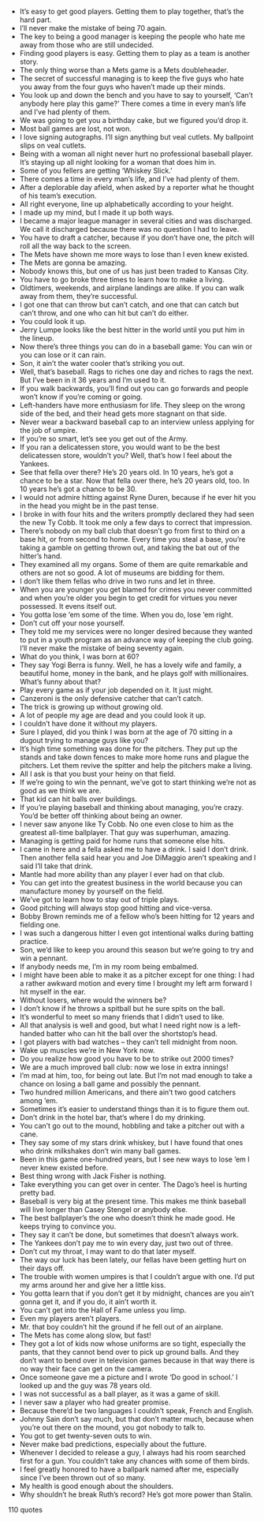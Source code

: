  - It’s easy to get good players. Getting them to play together, that’s the hard part.
 - I’ll never make the mistake of being 70 again.
 - The key to being a good manager is keeping the people who hate me away from those who are still undecided.
 - Finding good players is easy. Getting them to play as a team is another story.
 - The only thing worse than a Mets game is a Mets doubleheader.
 - The secret of successful managing is to keep the five guys who hate you away from the four guys who haven’t made up their minds.
 - You look up and down the bench and you have to say to yourself, ‘Can’t anybody here play this game?’ There comes a time in every man’s life and I’ve had plenty of them.
 - We was going to get you a birthday cake, but we figured you’d drop it.
 - Most ball games are lost, not won.
 - I love signing autographs. I’ll sign anything but veal cutlets. My ballpoint slips on veal cutlets.
 - Being with a woman all night never hurt no professional baseball player. It’s staying up all night looking for a woman that does him in.
 - Some of you fellers are getting ‘Whiskey Slick.’
 - There comes a time in every man’s life, and I’ve had plenty of them.
 - After a deplorable day afield, when asked by a reporter what he thought of his team’s execution.
 - All right everyone, line up alphabetically according to your height.
 - I made up my mind, but I made it up both ways.
 - I became a major league manager in several cities and was discharged. We call it discharged because there was no question I had to leave.
 - You have to draft a catcher, because if you don’t have one, the pitch will roll all the way back to the screen.
 - The Mets have shown me more ways to lose than I even knew existed.
 - The Mets are gonna be amazing.
 - Nobody knows this, but one of us has just been traded to Kansas City.
 - You have to go broke three times to learn how to make a living.
 - Oldtimers, weekends, and airplane landings are alike. If you can walk away from them, they’re successful.
 - I got one that can throw but can’t catch, and one that can catch but can’t throw, and one who can hit but can’t do either.
 - You could look it up.
 - Jerry Lumpe looks like the best hitter in the world until you put him in the lineup.
 - Now there’s three things you can do in a baseball game: You can win or you can lose or it can rain.
 - Son, it ain’t the water cooler that’s striking you out.
 - Well, that’s baseball. Rags to riches one day and riches to rags the next. But I’ve been in it 36 years and I’m used to it.
 - If you walk backwards, you’ll find out you can go forwards and people won’t know if you’re coming or going.
 - Left-handers have more enthusiasm for life. They sleep on the wrong side of the bed, and their head gets more stagnant on that side.
 - Never wear a backward baseball cap to an interview unless applying for the job of umpire.
 - If you’re so smart, let’s see you get out of the Army.
 - If you ran a delicatessen store, you would want to be the best delicatessen store, wouldn’t you? Well, that’s how I feel about the Yankees.
 - See that fella over there? He’s 20 years old. In 10 years, he’s got a chance to be a star. Now that fella over there, he’s 20 years old, too. In 10 years he’s got a chance to be 30.
 - I would not admire hitting against Ryne Duren, because if he ever hit you in the head you might be in the past tense.
 - I broke in with four hits and the writers promptly declared they had seen the new Ty Cobb. It took me only a few days to correct that impression.
 - There’s nobody on my ball club that doesn’t go from first to third on a base hit, or from second to home. Every time you steal a base, you’re taking a gamble on getting thrown out, and taking the bat out of the hitter’s hand.
 - They examined all my organs. Some of them are quite remarkable and others are not so good. A lot of museums are bidding for them.
 - I don’t like them fellas who drive in two runs and let in three.
 - When you are younger you get blamed for crimes you never committed and when you’re older you begin to get credit for virtues you never possessed. It evens itself out.
 - You gotta lose ’em some of the time. When you do, lose ’em right.
 - Don’t cut off your nose yourself.
 - They told me my services were no longer desired because they wanted to put in a youth program as an advance way of keeping the club going. I’ll never make the mistake of being seventy again.
 - What do you think, I was born at 60?
 - They say Yogi Berra is funny. Well, he has a lovely wife and family, a beautiful home, money in the bank, and he plays golf with millionaires. What’s funny about that?
 - Play every game as if your job depended on it. It just might.
 - Canzeroni is the only defensive catcher that can’t catch.
 - The trick is growing up without growing old.
 - A lot of people my age are dead and you could look it up.
 - I couldn’t have done it without my players.
 - Sure I played, did you think I was born at the age of 70 sitting in a dugout trying to manage guys like you?
 - It’s high time something was done for the pitchers. They put up the stands and take down fences to make more home runs and plague the pitchers. Let them revive the spitter and help the pitchers make a living.
 - All I ask is that you bust your heiny on that field.
 - If we’re going to win the pennant, we’ve got to start thinking we’re not as good as we think we are.
 - That kid can hit balls over buildings.
 - If you’re playing baseball and thinking about managing, you’re crazy. You’d be better off thinking about being an owner.
 - I never saw anyone like Ty Cobb. No one even close to him as the greatest all-time ballplayer. That guy was superhuman, amazing.
 - Managing is getting paid for home runs that someone else hits.
 - I came in here and a fella asked me to have a drink. I said I don’t drink. Then another fella said hear you and Joe DiMaggio aren’t speaking and I said I’ll take that drink.
 - Mantle had more ability than any player I ever had on that club.
 - You can get into the greatest business in the world because you can manufacture money by yourself on the field.
 - We’ve got to learn how to stay out of triple plays.
 - Good pitching will always stop good hitting and vice-versa.
 - Bobby Brown reminds me of a fellow who’s been hitting for 12 years and fielding one.
 - I was such a dangerous hitter I even got intentional walks during batting practice.
 - Son, we’d like to keep you around this season but we’re going to try and win a pennant.
 - If anybody needs me, I’m in my room being embalmed.
 - I might have been able to make it as a pitcher except for one thing: I had a rather awkward motion and every time I brought my left arm forward I hit myself in the ear.
 - Without losers, where would the winners be?
 - I don’t know if he throws a spitball but he sure spits on the ball.
 - It’s wonderful to meet so many friends that I didn’t used to like.
 - All that analysis is well and good, but what I need right now is a left-handed batter who can hit the ball over the shortstop’s head.
 - I got players with bad watches – they can’t tell midnight from noon.
 - Wake up muscles we’re in New York now.
 - Do you realize how good you have to be to strike out 2000 times?
 - We are a much improved ball club: now we lose in extra innings!
 - I’m mad at him, too, for being out late. But I’m not mad enough to take a chance on losing a ball game and possibly the pennant.
 - Two hundred million Americans, and there ain’t two good catchers among ’em.
 - Sometimes it’s easier to understand things than it is to figure them out.
 - Don’t drink in the hotel bar, that’s where I do my drinking.
 - You can’t go out to the mound, hobbling and take a pitcher out with a cane.
 - They say some of my stars drink whiskey, but I have found that ones who drink milkshakes don’t win many ball games.
 - Been in this game one-hundred years, but I see new ways to lose ’em I never knew existed before.
 - Best thing wrong with Jack Fisher is nothing.
 - Take everything you can get over in center. The Dago’s heel is hurting pretty bad.
 - Baseball is very big at the present time. This makes me think baseball will live longer than Casey Stengel or anybody else.
 - The best ballplayer’s the one who doesn’t think he made good. He keeps trying to convince you.
 - They say it can’t be done, but sometimes that doesn’t always work.
 - The Yankees don’t pay me to win every day, just two out of three.
 - Don’t cut my throat, I may want to do that later myself.
 - The way our luck has been lately, our fellas have been getting hurt on their days off.
 - The trouble with women umpires is that I couldn’t argue with one. I’d put my arms around her and give her a little kiss.
 - You gotta learn that if you don’t get it by midnight, chances are you ain’t gonna get it, and if you do, it ain’t worth it.
 - You can’t get into the Hall of Fame unless you limp.
 - Even my players aren’t players.
 - Mr. that boy couldn’t hit the ground if he fell out of an airplane.
 - The Mets has come along slow, but fast!
 - They got a lot of kids now whose uniforms are so tight, especially the pants, that they cannot bend over to pick up ground balls. And they don’t want to bend over in television games because in that way there is no way their face can get on the camera.
 - Once someone gave me a picture and I wrote ‘Do good in school.’ I looked up and the guy was 78 years old.
 - I was not successful as a ball player, as it was a game of skill.
 - I never saw a player who had greater promise.
 - Because there’d be two languages I couldn’t speak, French and English.
 - Johnny Sain don’t say much, but that don’t matter much, because when you’re out there on the mound, you got nobody to talk to.
 - You got to get twenty-seven outs to win.
 - Never make bad predictions, especially about the futture.
 - Whenever I decided to release a guy, I always had his room searched first for a gun. You couldn’t take any chances with some of them birds.
 - I feel greatly honored to have a ballpark named after me, especially since I’ve been thrown out of so many.
 - My health is good enough about the shoulders.
 - Why shouldn’t he break Ruth’s record? He’s got more power than Stalin.

110 quotes